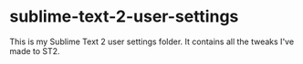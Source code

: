 sublime-text-2-user-settings
============================

This is my Sublime Text 2 user settings folder. It contains all the tweaks I've made to ST2.
